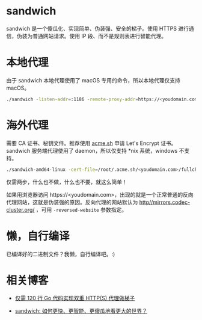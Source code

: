 # sandwich

sandwich 是一个傻瓜化、实现简单、伪装强、安全的梯子。使用 HTTPS 进行通信，伪装为普通网站请求。使用 IP 段、而不是规则表进行智能代理。

# 本地代理

由于 sandwich 本地代理使用了 macOS 专用的命令，所以本地代理仅支持 macOS。

```bash
./sandwich -listen-addr=:1186 -remote-proxy-addr=https://<youdomain.com>:443 -secret-key=dcf10cfe73d1bf97f7b3
```

# 海外代理

需要 CA 证书、秘钥文件。推荐使用 [acme.sh](https://github.com/acmesh-official/acme.sh) 申请 Let's Encrypt 证书。sandwich 服务端代理使用了 daemon，所以仅支持 *nix 系统，windows 不支持。

```bash
./sandwich-amd64-linux -cert-file=/root/.acme.sh/<youdomain.com>/fullchain.cer  -private-key-file=/root/.acme.sh/<youdomain.com>/<youdomain.com>.key -listen-addr=:443 -remote-proxy-mode=true -secret-key=dcf10cfe73d1bf97f7b3
```

仅需两步，什么也不做，什么也不要，就这么简单！

如果用浏览器访问 https://<youdomain.com>，出现的就是一个正常普通的反向代理网站，这就是伪装强的原因。反向代理的网站默认为 [http//mirrors.codec-cluster.org/](http//mirrors.codec-cluster.org/) ，可用 `-reversed-website` 参数指定。

# 懒，自行编译

已编译好的二进制文件？我懒，自行编译吧。:)

# 相关博客

* [仅需 120 行 Go 代码实现双重 HTTP(S) 代理做梯子](https://fanpei91.com/posts/implement-double-proxies-to-cross-firewall-by-using-https/)

* [sandwich: 如何更快、更智能、更傻瓜地看更大的世界？](http://fanpei91.com/posts/smart-proxy-without-rules/)

